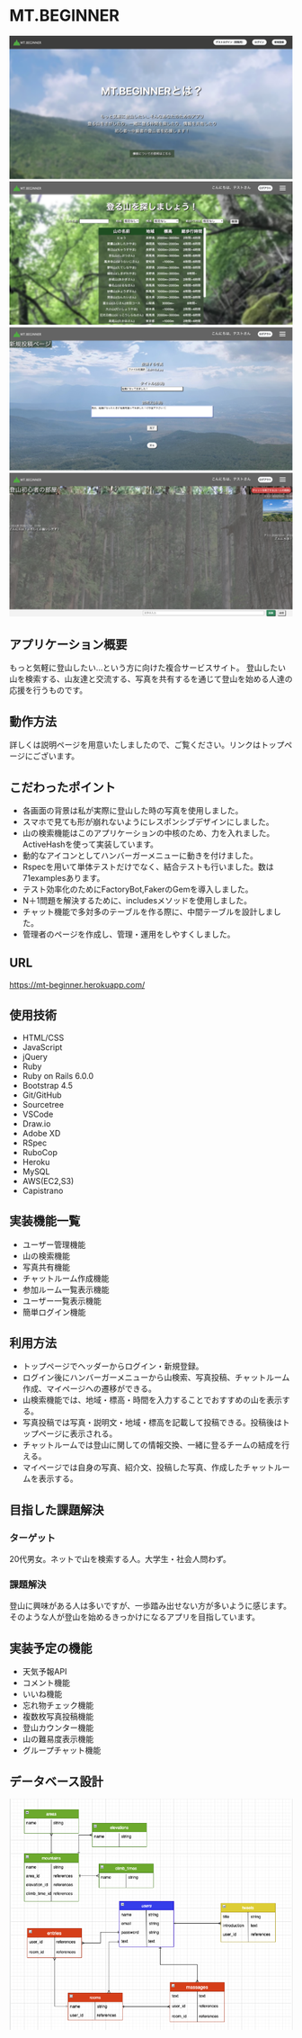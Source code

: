 # MT.BEGINNER
![トップページ](app/assets/images/README_image.png)
![山検索ページ](app/assets/images/search-image1.png)
![写真投稿ページ](app/assets/images/tweet-image1.png)
![チャットルームページ](app/assets/images/chat-image3.png)

## アプリケーション概要
もっと気軽に登山したい…という方に向けた複合サービスサイト。
登山したい山を検索する、山友達と交流する、写真を共有するを通じて登山を始める人達の応援を行うものです。

## 動作方法
詳しくは説明ページを用意いたしましたので、ご覧ください。リンクはトップページにございます。

## こだわったポイント
* 各画面の背景は私が実際に登山した時の写真を使用しました。
* スマホで見ても形が崩れないようにレスポンシブデザインにしました。
* 山の検索機能はこのアプリケーションの中核のため、力を入れました。ActiveHashを使って実装しています。
* 動的なアイコンとしてハンバーガーメニューに動きを付けました。
* Rspecを用いて単体テストだけでなく、結合テストも行いました。数は71examplesあります。
* テスト効率化のためにFactoryBot,FakerのGemを導入しました。
* N＋1問題を解決するために、includesメソッドを使用しました。
* チャット機能で多対多のテーブルを作る際に、中間テーブルを設計しました。
* 管理者のページを作成し、管理・運用をしやすくしました。

## URL
https://mt-beginner.herokuapp.com/

## 使用技術
* HTML/CSS
* JavaScript
* jQuery
* Ruby
* Ruby on Rails 6.0.0
* Bootstrap 4.5
* Git/GitHub
* Sourcetree
* VSCode
* Draw.io
* Adobe XD
* RSpec
* RuboCop
* Heroku
* MySQL
* AWS(EC2,S3)
* Capistrano

## 実装機能一覧
* ユーザー管理機能
* 山の検索機能
* 写真共有機能
* チャットルーム作成機能
* 参加ルーム一覧表示機能
* ユーザー一覧表示機能
* 簡単ログイン機能

## 利用方法
* トップページでヘッダーからログイン・新規登録。
* ログイン後にハンバーガーメニューから山検索、写真投稿、チャットルーム作成、マイページへの遷移ができる。
* 山検索機能では、地域・標高・時間を入力することでおすすめの山を表示する。
* 写真投稿では写真・説明文・地域・標高を記載して投稿できる。投稿後はトップページに表示される。
* チャットルームでは登山に関しての情報交換、一緒に登るチームの結成を行える。
* マイページでは自身の写真、紹介文、投稿した写真、作成したチャットルームを表示する。

## 目指した課題解決
### ターゲット
20代男女。ネットで山を検索する人。大学生・社会人問わず。
### 課題解決
登山に興味がある人は多いですが、一歩踏み出せない方が多いように感じます。そのような人が登山を始めるきっかけになるアプリを目指しています。

## 実装予定の機能
* 天気予報API
* コメント機能
* いいね機能
* 忘れ物チェック機能
* 複数枚写真投稿機能
* 登山カウンター機能
* 山の難易度表示機能
* グループチャット機能

## データベース設計
![ER図](app/assets/images/MT.BEGINNER.ER.png)
